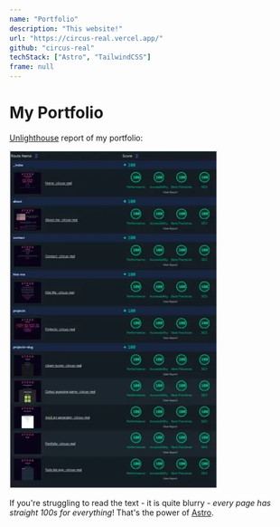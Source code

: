 ```yaml
---
name: "Portfolio"
description: "This website!"
url: "https://circus-real.vercel.app/"
github: "circus-real"
techStack: ["Astro", "TailwindCSS"]
frame: null
---
```


# My Portfolio

[Unlighthouse](https://unlighthouse.dev/) report of my portfolio:

![Unlighthouse report](../../assets/unlighthouse_report_26nov.webp)

If you're struggling to read the text - it is quite blurry - _every page has straight 100s for everything_! That's the power of [Astro](https://astro.build).
